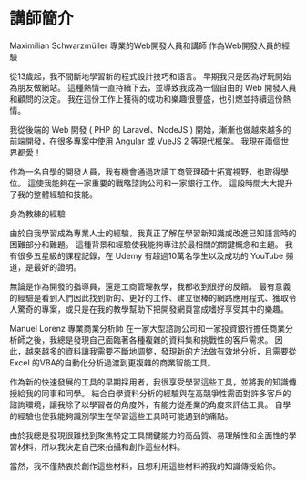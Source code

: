 # 講師簡介

Maximilian Schwarzmüller   專業的Web開發人員和講師
作為Web開發人員的經驗

從13歲起，我不間斷地學習新的程式設計技巧和語言。 早期我只是因為好玩開始為朋友做網站。 這種熱情一直持續下去，並導致我成為一個自由的 Web 開發人員和顧問的決定。 我在這份工作上獲得的成功和樂趣很豐盛，也引燃並持續這份熱情。

我從後端的 Web 開發 ( PHP 的 Laravel、NodeJS ) 開始，漸漸也做越來越多的前端開發，在很多專案中使用 Angular 或 VueJS 2 等現代框架。 我現在兩個世界都愛！

作為一名自學的開發人員，我有機會通過攻讀工商管理碩士拓寬視野，也取得學位。 這使我能夠在一家重要的戰略諮詢公司和一家銀行工作。 這段時間大大提升了我的整體經驗和技能。

身為教練的經驗

由於自我學習成為專業人士的經驗，我真正了解在學習新知識或改進已知語言時的困難部分和難題。 這種背景和經驗使我能夠專注於最相關的關鍵概念和主題。 我有很多五星級的課程記錄，在 Udemy 有超過10萬名學生以及成功的 YouTube 頻道，是最好的證明。

無論是作為開發的指導員，還是工商管理教學，我都收到很好的反饋。 最有意義的經驗是看到人們因此找到新的、更好的工作、建立很棒的網路應用程式、獲取令人驚奇的專案，或只是在我的教學幫助下把開發網頁當成嗜好享受其中的樂趣。

Manuel Lorenz   專業商業分析師
在一家大型諮詢公司和一家投資銀行擔任商業分析師之後，我總是發現自己面臨著各種複雜的資料集和挑戰性的客戶需求。 因此，越來越多的資料讓我需要不斷地調整，發現新的方法做有效地分析，且需要從 Excel 的VBA的自動化分析過渡到更複雜的商業智能工具。

作為新的快速發展的工具的早期採用者，我很享受學習這些工具，並將我的知識傳授給我的同事和同學。 結合自學資料分析的經驗與在高競爭性需面對許多客戶的諮詢環境，讓我除了以學習者的角度外，有能力從產業的角度來評估工具。 自學的經驗也使我能夠識別學生在學習這些工具時可能遇到的痛點。

由於我總是發現很難找到聚焦特定工具關鍵能力的高品質、易理解性和全面性的學習材料，所以我決定自己來拍攝和創作這些材料。

當然，我不僅熱衷於創作這些材料，且想利用這些材料將我的知識傳授給你。
